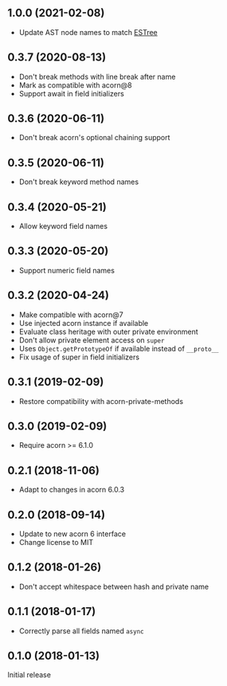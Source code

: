 ## 1.0.0 (2021-02-08)

* Update AST node names to match [ESTree](https://github.com/estree/estree/blob/master/experimental/class-features.md)

## 0.3.7 (2020-08-13)

* Don't break methods with line break after name
* Mark as compatible with acorn@8
* Support await in field initializers

## 0.3.6 (2020-06-11)

* Don't break acorn's optional chaining support

## 0.3.5 (2020-06-11)

* Don't break keyword method names

## 0.3.4 (2020-05-21)

* Allow keyword field names

## 0.3.3 (2020-05-20)

* Support numeric field names

## 0.3.2 (2020-04-24)

* Make compatible with acorn@7
* Use injected acorn instance if available
* Evaluate class heritage with outer private environment
* Don't allow private element access on `super`
* Uses `Object.getPrototypeOf` if available instead of `__proto__`
* Fix usage of super in field initializers

## 0.3.1 (2019-02-09)

* Restore compatibility with acorn-private-methods

## 0.3.0 (2019-02-09)

* Require acorn >= 6.1.0

## 0.2.1 (2018-11-06)

* Adapt to changes in acorn 6.0.3

## 0.2.0 (2018-09-14)

* Update to new acorn 6 interface
* Change license to MIT

## 0.1.2 (2018-01-26)

* Don't accept whitespace between hash and private name

## 0.1.1 (2018-01-17)

* Correctly parse all fields named `async`

## 0.1.0 (2018-01-13)

Initial release
